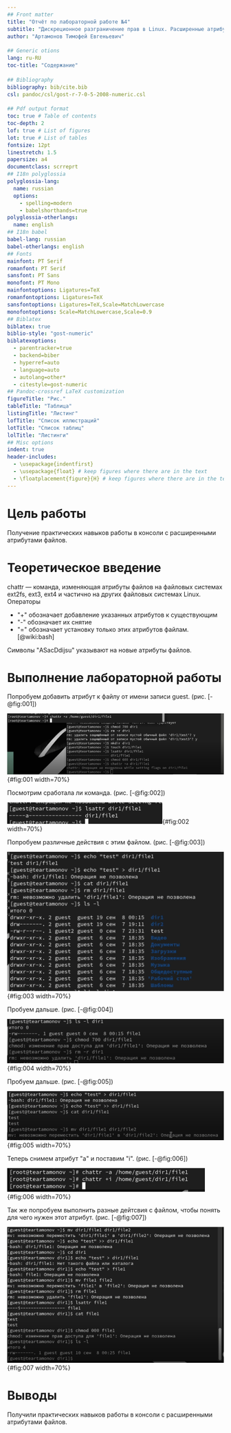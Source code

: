 ```yaml
---
## Front matter
title: "Отчёт по лабораторной работе №4"
subtitle: "Дискреционное разграничение прав в Linux. Расширенные атрибуты"
author: "Артамонов Тимофей Евгеньевич"

## Generic otions
lang: ru-RU
toc-title: "Содержание"

## Bibliography
bibliography: bib/cite.bib
csl: pandoc/csl/gost-r-7-0-5-2008-numeric.csl

## Pdf output format
toc: true # Table of contents
toc-depth: 2
lof: true # List of figures
lot: true # List of tables
fontsize: 12pt
linestretch: 1.5
papersize: a4
documentclass: scrreprt
## I18n polyglossia
polyglossia-lang:
  name: russian
  options:
	- spelling=modern
	- babelshorthands=true
polyglossia-otherlangs:
  name: english
## I18n babel
babel-lang: russian
babel-otherlangs: english
## Fonts
mainfont: PT Serif
romanfont: PT Serif
sansfont: PT Sans
monofont: PT Mono
mainfontoptions: Ligatures=TeX
romanfontoptions: Ligatures=TeX
sansfontoptions: Ligatures=TeX,Scale=MatchLowercase
monofontoptions: Scale=MatchLowercase,Scale=0.9
## Biblatex
biblatex: true
biblio-style: "gost-numeric"
biblatexoptions:
  - parentracker=true
  - backend=biber
  - hyperref=auto
  - language=auto
  - autolang=other*
  - citestyle=gost-numeric
## Pandoc-crossref LaTeX customization
figureTitle: "Рис."
tableTitle: "Таблица"
listingTitle: "Листинг"
lofTitle: "Список иллюстраций"
lotTitle: "Список таблиц"
lolTitle: "Листинги"
## Misc options
indent: true
header-includes:
  - \usepackage{indentfirst}
  - \usepackage{float} # keep figures where there are in the text
  - \floatplacement{figure}{H} # keep figures where there are in the text
---
```


# Цель работы

Получение практических навыков работы в консоли с расширенными атрибутами файлов.

# Теоретическое введение

chattr — команда, изменяющая атрибуты файлов на файловых системах ext2fs, ext3, ext4 и частично на других файловых системах Linux.
Операторы 
- "+" обозначает добавление указанных атрибутов к существующим
- "-" обозначает их снятие
- "=" обозначает установку только этих атрибутов файлам. [@wiki:bash]

Символы "ASacDdijsu" указывают на новые атрибуты файлов.

# Выполнение лабораторной работы

Попробуем добавить атрибут к файлу от имени записи guest. (рис. [-@fig:001])

![Получаем ошибку, поэтому делаем это от имени администратора](image/1.PNG){#fig:001 width=70%}

Посмотрим сработала ли команда. (рис. [-@fig:002])

![К файлу добавился атбрибут "a"](image/2.PNG){#fig:002 width=70%}

Попробуем различные действия с этим файлом. (рис. [-@fig:003])

![Сработала только команда чтения](image/3.PNG){#fig:003 width=70%}

Пробуем дальше. (рис. [-@fig:004])

![Несмотря на то, что владелец файла может читать и редактировать его по модификаторам доступа, мы не можем менять его как хотим](image/4.PNG){#fig:004 width=70%}

Пробуем дальше. (рис. [-@fig:005])

![Сработала только команда дозаписи в файл, то есть файл открыт только для добавления информации в него](image/5.PNG){#fig:005 width=70%}

Теперь снимем атрибут "a" и поставим "i". (рис. [-@fig:006])

![Меняем атрибуты](image/6.PNG){#fig:006 width=70%}

Так же попробуем выполнить разные дейтсвия с файлом, чтобы понять для чего нужен этот атрибут. (рис. [-@fig:007])

![Ни одна команда, меняющая файл не проходит, значит атрибут i указывает на то, что файл неизменяемый](image/7.PNG){#fig:007 width=70%}

# Выводы

Получили практических навыков работы в консоли с расширенными атрибутами файлов.
